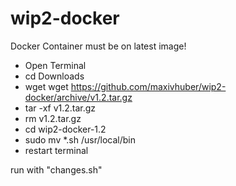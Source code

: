 # wip2-docker
 
Docker Container must be on latest image!

- Open Terminal 
- cd Downloads
- wget wget https://github.com/maxivhuber/wip2-docker/archive/v1.2.tar.gz
- tar -xf v1.2.tar.gz
- rm v1.2.tar.gz
- cd wip2-docker-1.2
- sudo mv *.sh /usr/local/bin
- restart terminal

run with "changes.sh"